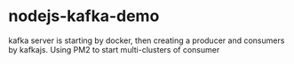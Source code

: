 # nodejs-kafka-demo
kafka server is starting by docker, then creating a producer and consumers by kafkajs. Using PM2 to start multi-clusters of consumer

